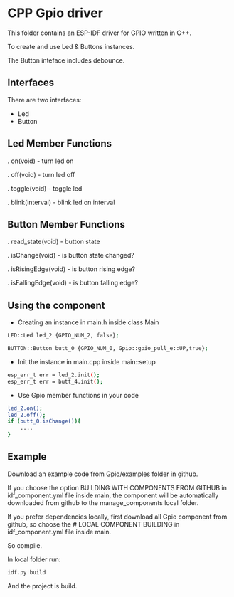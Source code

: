 # CPP Gpio driver
This folder contains an ESP-IDF driver for GPIO written in C++.

To create and use Led & Buttons instances.

The Button inteface includes debounce.

## Interfaces
There are two interfaces:
- Led
- Button

## Led Member Functions
. on(void) - turn led on

. off(void) - turn led off

. toggle(void) - toggle led

. blink(interval) - blink led on interval

## Button Member Functions
. read_state(void) - button state

. isChange(void) - is button state  changed?

. isRisingEdge(void) - is button 
rising edge?

. isFallingEdge(void) - is button falling edge?


## Using the component
- Creating an instance in main.h inside class Main
```bash
LED::Led led_2 {GPIO_NUM_2, false};

BUTTON::Button butt_0 {GPIO_NUM_0, Gpio::gpio_pull_e::UP,true};
``````

- Init the instance in main.cpp inside main::setup
```bash
esp_err_t err = led_2.init();
esp_err_t err = butt_4.init();
``````
- Use Gpio member functions in your code
```bash
led_2.on();
led_2.off();
if (butt_0.isChange()){
    ....
}
```

## Example
Download an example code from Gpio/examples folder in github.


If you choose the option BUILDING WITH COMPONENTS FROM GITHUB in idf_component.yml file inside main, the component will be automatically downloaded from github to the manage_components local folder.

If you prefer dependencies locally, first download all Gpio component from github, so choose the # LOCAL COMPONENT BUILDING  in idf_component.yml file inside main. 

So compile.

In local folder run:
```bash
idf.py build
```

And the project is build.








